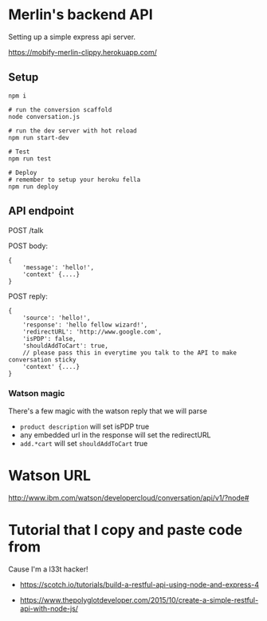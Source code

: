 
# Merlin's backend API

Setting up a simple express api server.

https://mobify-merlin-clippy.herokuapp.com/

## Setup

```
npm i

# run the conversion scaffold
node conversation.js

# run the dev server with hot reload
npm run start-dev

# Test
npm run test

# Deploy
# remember to setup your heroku fella
npm run deploy
```




## API endpoint

POST /talk

POST body:
```
{
    'message': 'hello!',
    'context' {....}
}
```

POST reply:
```
{
    'source': 'hello!',
    'response': 'hello fellow wizard!',
    'redirectURL': 'http://www.google.com',
    'isPDP': false,
    'shouldAddToCart': true,
    // please pass this in everytime you talk to the API to make conversation sticky
    'context' {....}
}
```

### Watson magic

There's a few magic with the watson reply that we will parse

* `product description` will set isPDP true
* any embedded url in the response will set the redirectURL
* `add.*cart` will set `shouldAddToCart` true

# Watson URL

http://www.ibm.com/watson/developercloud/conversation/api/v1/?node#


# Tutorial that I copy and paste code from

Cause I'm a l33t hacker!

* https://scotch.io/tutorials/build-a-restful-api-using-node-and-express-4

* https://www.thepolyglotdeveloper.com/2015/10/create-a-simple-restful-api-with-node-js/


